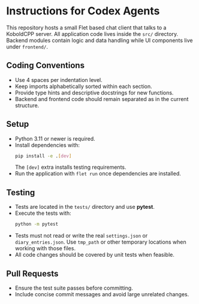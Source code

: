 # Instructions for Codex Agents

This repository hosts a small Flet based chat client that talks to a KoboldCPP server.
All application code lives inside the `src/` directory. Backend modules contain
logic and data handling while UI components live under `frontend/`.

## Coding Conventions
- Use 4 spaces per indentation level.
- Keep imports alphabetically sorted within each section.
- Provide type hints and descriptive docstrings for new functions.
- Backend and frontend code should remain separated as in the current structure.

## Setup
- Python 3.11 or newer is required.
- Install dependencies with:
  ```bash
  pip install -e .[dev]
  ```
  The `[dev]` extra installs testing requirements.
- Run the application with `flet run` once dependencies are installed.

## Testing
- Tests are located in the `tests/` directory and use **pytest**.
- Execute the tests with:
  ```bash
  python -m pytest
  ```
- Tests must not read or write the real `settings.json` or `diary_entries.json`.
  Use `tmp_path` or other temporary locations when working with those files.
- All code changes should be covered by unit tests when feasible.

## Pull Requests
- Ensure the test suite passes before committing.
- Include concise commit messages and avoid large unrelated changes.
